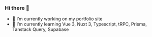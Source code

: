 ### Hi there 👋

- 🔭 I’m currently working on my portfolio site
- 🌱 I’m currently learning Vue 3, Nuxt 3, Typescript, tRPC, Prisma, Tanstack Query, Supabase

<!--
**marfalkov/marfalkov** is a ✨ _special_ ✨ repository because its `README.md` (this file) appears on your GitHub profile.

Here are some ideas to get you started:

- 🔭 I’m currently working on ...
- 🌱 I’m currently learning ...
- 👯 I’m looking to collaborate on ...
- 🤔 I’m looking for help with ...
- 💬 Ask me about ...
- 📫 How to reach me: ...
- 😄 Pronouns: ...
- ⚡ Fun fact: ...
-->
